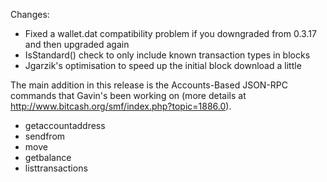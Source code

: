 Changes:
* Fixed a wallet.dat compatibility problem if you downgraded from 0.3.17 and then upgraded again
* IsStandard() check to only include known transaction types in blocks
* Jgarzik's optimisation to speed up the initial block download a little

The main addition in this release is the Accounts-Based JSON-RPC commands that Gavin's been working on (more details at http://www.bitcash.org/smf/index.php?topic=1886.0).  
* getaccountaddress
* sendfrom
* move
* getbalance
* listtransactions
